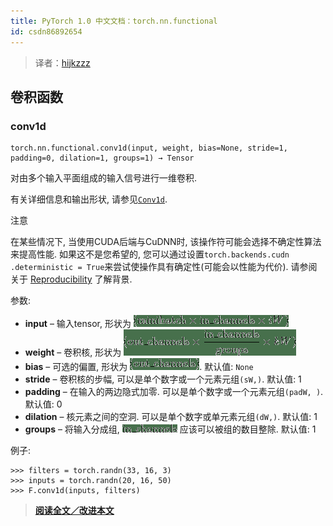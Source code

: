 ```yaml
---
title: PyTorch 1.0 中文文档：torch.nn.functional
id: csdn86892654
---
```


> 译者：[hijkzzz](https://github.com/hijkzzz)

## 卷积函数

### conv1d

```
torch.nn.functional.conv1d(input, weight, bias=None, stride=1, padding=0, dilation=1, groups=1) → Tensor 
```

对由多个输入平面组成的输入信号进行一维卷积.

有关详细信息和输出形状, 请参见[`Conv1d`](#torch.nn.Conv1d "torch.nn.Conv1d").

注意

在某些情况下, 当使用CUDA后端与CuDNN时, 该操作符可能会选择不确定性算法来提高性能. 如果这不是您希望的, 您可以通过设置`torch.backends.cudn .deterministic = True`来尝试使操作具有确定性(可能会以性能为代价). 请参阅关于 [Reproducibility](notes/randomness.html) 了解背景.

参数:

*   **input** – 输入tensor, 形状为 ![](../img/f0fc3a3e0861c31a57b69a316ac89bf2.png)
*   **weight** – 卷积核, 形状为 ![](../img/534fcf6a4acd27175dafc4dd0adcf361.png)
*   **bias** – 可选的偏置, 形状为 ![](../img/bea20067c39220535a73159b34bbff43.png). 默认值: `None`
*   **stride** – 卷积核的步幅, 可以是单个数字或一个元素元组`(sW,)`. 默认值: 1
*   **padding** – 在输入的两边隐式加零. 可以是单个数字或一个元素元组`(padW, )`. 默认值: 0
*   **dilation** – 核元素之间的空洞. 可以是单个数字或单元素元组`(dW,)`. 默认值: 1
*   **groups** – 将输入分成组, ![](../img/53ee9fcfd9b9e0ccc01613e988e69bba.png) 应该可以被组的数目整除. 默认值: 1

例子:

```
>>> filters = torch.randn(33, 16, 3)
>>> inputs = torch.randn(20, 16, 50)
>>> F.conv1d(inputs, filters) 
```

> [**阅读全文／改进本文**](https://github.com/apachecn/pytorch-doc-zh/blob/master/docs/1.0/nn_functional.md)